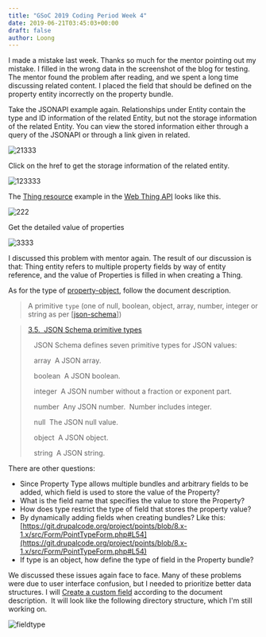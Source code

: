 ```yaml
---
title: "GSoC 2019 Coding Period Week 4"
date: 2019-06-21T03:45:03+00:00
draft: false 
author: Loong
---
```


[//]: # ( UUID: 4bdd07c1-97c9-4336-97f2-3b05f0b2c6b6 )
[//]: # ( Title: GSoC 2019 Coding Period Week 4 )
[//]: # ( Created: 2019-06-21T03:45:03+00:00 )

I made a mistake last week. Thanks so much for the mentor pointing out my mistake. I filled in the wrong data in the screenshot of the blog for testing. The mentor found the problem after reading, and we spent a long time discussing related content. I placed the field that should be defined on the property entity incorrectly on the property bundle.

Take the JSONAPI example again. Relationships under Entity contain the type and ID information of the related Entity, but not the storage information of the related Entity. You can view the stored information either through a query of the JSONAPI or through a link given in related.

![21333](/images/1233.png)

Click on the href to get the storage information of the related entity.

![123333](/images/1222.png)

The [Thing resource](https://iot.mozilla.org/wot/#thing-resource) example in the [Web Thing API](https://iot.mozilla.org/wot) looks like this.

![222](/images/222_0.png)

Get the detailed value of properties

![3333](/images/3333.png)

I discussed this problem with mentor again. The result of our discussion is that: Thing entity refers to multiple property fields by way of entity reference, and the value of Properties is filled in when creating a Thing.

As for the type of [property-object](https://iot.mozilla.org/wot/#property-object), follow the document description.

> A primitive `type` (one of null, boolean, object, array, number, integer or string as per [[json-schema](https://iot.mozilla.org/wot/#bib-json-schema)])

> [3.5.  JSON Schema primitive types](https://tools.ietf.org/html/draft-zyp-json-schema-04#section-3.5)
>
>    JSON Schema defines seven primitive types for JSON values:
>
>    array  A JSON array.
>
>    boolean  A JSON boolean.
>
>    integer  A JSON number without a fraction or exponent part.
>
>    number  Any JSON number.  Number includes integer.
>
>    null  The JSON null value.
>
>    object  A JSON object.
>
>    string  A JSON string.

There are other questions:

- Since Property Type allows multiple bundles and arbitrary fields to be added, which field is used to store the value of the Property?
- What is the field name that specifies the value to store the Property?
- How does type restrict the type of field that stores the property value?
- By dynamically adding fields when creating bundles? Like this: [https://git.drupalcode.org/project/points/blob/8.x-1.x/src/Form/PointTypeForm.php#L54](https://git.drupalcode.org/project/points/blob/8.x-1.x/src/Form/PointTypeForm.php#L54)
- If type is an object, how define the type of field in the Property bundle?

We discussed these issues again face to face. Many of these problems were due to user interface confusion, but I needed to prioritize better data structures. I will [Create a custom field](https://www.drupal.org/docs/8/creating-custom-modules/creating-custom-field-types-widgets-and-formatters/overview-creating) according to the document description.  It will look like the following directory structure, which I'm still working on.

![fieldtype](/images/010101.png)